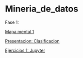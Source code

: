 # Mineria_de_datos
Fase  1:

[Mapa mental 1]( https://github.com/MiltonZuniga/Mineria_de_datos/blob/master/MapaMental_1_1863305.pdf)

[Presentacion: Clasificacion](https://github.com/PatriciaGarciaO/Mineria_de_Datos/blob/master/Presentacion_Clasificacion_Equipo2.pdf)

[Ejercicios 1: Jupyter](https://github.com/PatriciaGarciaO/Mineria_de_Datos/blob/master/Ejercicios1_2_003.ipynb)
